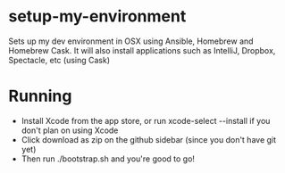 # setup-my-environment
Sets up my dev environment in OSX using Ansible, Homebrew and Homebrew Cask. It will also install applications such as IntelliJ, Dropbox, Spectacle, etc (using Cask)


# Running
- Install Xcode from the app store, or run xcode-select --install if you don't plan on using Xcode
- Click download as zip on the github sidebar (since you don't have git yet)
- Then run ./bootstrap.sh and you're good to go!
